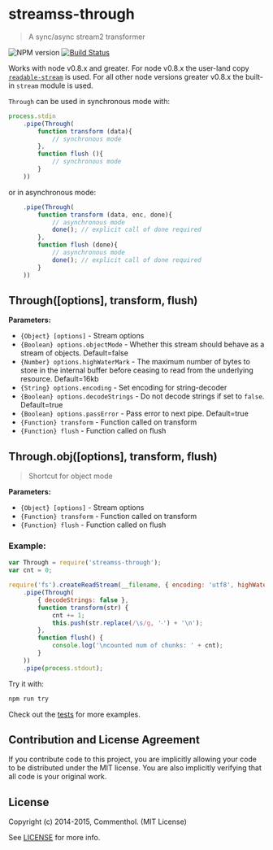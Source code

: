 # streamss-through

> A sync/async stream2 transformer

![NPM version](https://badge.fury.io/js/streamss-through.svg)
[![Build Status](https://secure.travis-ci.org/commenthol/streamss-through.svg?branch=master)](https://travis-ci.org/commenthol/streamss-through)

Works with node v0.8.x and greater.
For node v0.8.x the user-land copy [`readable-stream`][readable-stream] is used.
For all other node versions greater v0.8.x the built-in `stream` module is used.

`Through` can be used in synchronous mode with:

```javascript
process.stdin
	.pipe(Through(
		function transform (data){
			// synchronous mode
		},
		function flush (){
			// synchronous mode
		}
	))
```

or in asynchronous mode:

```javascript
	.pipe(Through(
		function transform (data, enc, done){
			// asynchronous mode
			done(); // explicit call of done required
		},
		function flush (done){
			// asynchronous mode
			done(); // explicit call of done required
		}
	))
```

## Through([options], transform, flush)

**Parameters:**

- `{Object} [options]` - Stream options
- `{Boolean} options.objectMode` - Whether this stream should behave as a stream of objects. Default=false
- `{Number} options.highWaterMark` - The maximum number of bytes to store in the internal buffer before ceasing to read from the underlying resource. Default=16kb
- `{String} options.encoding` - Set encoding for string-decoder
- `{Boolean} options.decodeStrings` - Do not decode strings if set to `false`. Default=true
- `{Boolean} options.passError` - Pass error to next pipe. Default=true
- `{Function} transform` - Function called on transform
- `{Function} flush` - Function called on flush

## Through.obj([options], transform, flush)

> Shortcut for object mode

**Parameters:**

- `{Object} [options]` - Stream options
- `{Function} transform` - Function called on transform
- `{Function} flush` - Function called on flush


### Example:

```javascript
var Through = require('streamss-through');
var cnt = 0;

require('fs').createReadStream(__filename, { encoding: 'utf8', highWaterMark: 30 })
	.pipe(Through(
		{ decodeStrings: false },
		function transform(str) {
			cnt += 1;
			this.push(str.replace(/\s/g, '‧') + '\n');
		},
		function flush() {
			console.log('\ncounted num of chunks: ' + cnt);
		}
	))
	.pipe(process.stdout);
```

Try it with:

```bash
npm run try
```

Check out the [tests](./test/index.mocha.js) for more examples.

## Contribution and License Agreement

If you contribute code to this project, you are implicitly allowing your code
to be distributed under the MIT license. You are also implicitly verifying that
all code is your original work.

## License

Copyright (c) 2014-2015, Commenthol. (MIT License)

See [LICENSE][] for more info.

[LICENSE]: ./LICENSE
[readable-stream]: https://github.com/isaacs/readable-stream
